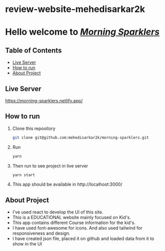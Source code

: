 # review-website-mehedisarkar2k

# Hello welcome to <a href="https://morning-sparklers.netlify.app//"><em>Morning Sparklers</em></a>

## Table of Contents

- [Live Server](#live-server)
- [How to run](#how-to-run)
- [About Project](#about-project)

## Live Server

https://morning-sparklers.netlify.app/

## How to run

1. Clone this repository
   ```sh
   git clone git@github.com:mehedisarkar2k/morning-sparklers.git
   ```
2. Run
   ```sh
   yarn
   ```
3. Then run to see project in live server
   ```sh
   yarn start
   ```
4. This app should be available in http://localhost:3000/

## About Project

- I've used react to develop the UI of this site.
- This is a EDUCATIONAL website mainly focused on Kid's.
- This app contains different Course information for the kid's.
- I have used font-awesome for icons. And also used tailwind for responsiveness and design.
- I have created json file, placed it on github and loaded data from it to show in the UI
